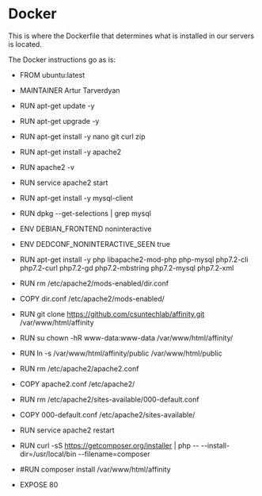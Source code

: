 # Docker

This is where the Dockerfile that determines what is installed in our servers is located.

The Docker instructions go as is:

- FROM ubuntu:latest
- MAINTAINER Artur Tarverdyan

- RUN apt-get update -y

- RUN apt-get upgrade -y

- RUN apt-get install -y nano git curl zip

- RUN apt-get install -y apache2

- RUN apache2 -v

- RUN service apache2 start

- RUN apt-get install -y mysql-client

- RUN dpkg --get-selections | grep mysql

- ENV DEBIAN_FRONTEND noninteractive

- ENV DEDCONF_NONINTERACTIVE_SEEN true

- RUN apt-get install -y php libapache2-mod-php php-mysql php7.2-cli php7.2-curl php7.2-gd php7.2-mbstring php7.2-mysql php7.2-xml

- RUN rm /etc/apache2/mods-enabled/dir.conf

- COPY dir.conf /etc/apache2/mods-enabled/

- RUN git clone https://github.com/csuntechlab/affinity.git /var/www/html/affinity

- RUN su chown -hR www-data:www-data /var/www/html/affinity/

- RUN ln -s /var/www/html/affinity/public /var/www/html/public

- RUN rm /etc/apache2/apache2.conf

- COPY apache2.conf /etc/apache2/

- RUN rm /etc/apache2/sites-available/000-default.conf

- COPY 000-default.conf /etc/apache2/sites-available/

- RUN service apache2 restart

- RUN curl -sS https://getcomposer.org/installer | php -- --install-dir=/usr/local/bin --filename=composer

- #RUN composer install /var/www/html/affinity

- EXPOSE 80



